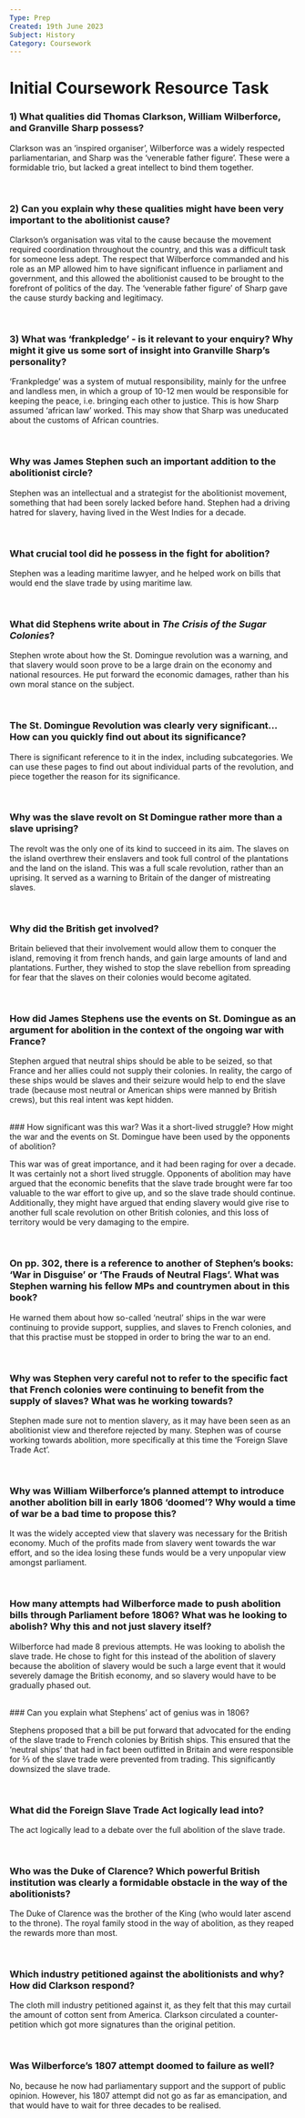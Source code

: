 ```yaml
---
Type: Prep
Created: 19th June 2023
Subject: History
Category: Coursework
---
```


# Initial Coursework Resource Task

### 1) What qualities did Thomas Clarkson, William Wilberforce, and Granville Sharp possess?

Clarkson was an ‘inspired organiser’, Wilberforce was a widely respected parliamentarian, and Sharp was the ‘venerable father figure’. These were a formidable trio, but lacked a great intellect to bind them together.

<br>

### 2) Can you explain why these qualities might have been very important to the abolitionist cause?

Clarkson’s organisation was vital to the cause because the movement required coordination throughout the country, and this was a difficult task for someone less adept. The respect that Wilberforce commanded and his role as an MP allowed him to have significant influence in parliament and government, and this allowed the abolitionist caused to be brought to the forefront of politics of the day. The ‘venerable father figure’ of Sharp gave the cause sturdy backing and legitimacy.

<br>

### 3) What was ‘frankpledge’ - is it relevant to your enquiry? Why might it give us some sort of insight into Granville Sharp’s personality?

‘Frankpledge’ was a system of mutual responsibility, mainly for the unfree and landless men, in which a group of 10-12 men would be responsible for keeping the peace, i.e. bringing each other to justice. This is how Sharp assumed ‘african law’ worked. This may show that Sharp was uneducated about the customs of African countries.

<br>

### Why was James Stephen such an important addition to the abolitionist circle?

Stephen was an intellectual and a strategist for the abolitionist movement, something that had been sorely lacked before hand. Stephen had a driving hatred for slavery, having lived in the West Indies for a decade.

<br>

### What crucial tool did he possess in the fight for abolition?

Stephen was a leading maritime lawyer, and he helped work on bills that would end the slave trade by using maritime law.

<br>

### What did Stephens write about in *The Crisis of the Sugar Colonies*?

Stephen wrote about how the St. Domingue revolution was a warning, and that slavery would soon prove to be a large drain on the economy and national resources. He put forward the economic damages, rather than his own moral stance on the subject.

<br>

### The St. Domingue Revolution was clearly very significant… How can you quickly find out about its significance?

There is significant reference to it in the index, including subcategories. We can use these pages to find out about individual parts of the revolution, and piece together the reason for its significance.

<br>

### Why was the slave revolt on St Domingue rather more than a slave uprising?

The revolt was the only one of its kind to succeed in its aim. The slaves on the island overthrew their enslavers and took full control of the plantations and the land on the island. This was a full scale revolution, rather than an uprising. It served as a warning to Britain of the danger of mistreating slaves.

<br>

### Why did the British get involved?

Britain believed that their involvement would allow them to conquer the island, removing it from french hands, and gain large amounts of land and plantations. Further, they wished to stop the slave rebellion from spreading for fear that the slaves on their colonies would become agitated.

<br>

### How did James Stephens use the events on St. Domingue as an argument for abolition in the context of the ongoing war with France?

Stephen argued that neutral ships should be able to be seized, so that France and her allies could not supply their colonies. In reality, the cargo of these ships would be slaves and their seizure would help to end the slave trade (because most neutral or American ships were manned by British crews), but this real intent was kept hidden.

<br>
### How significant was this war? Was it a short-lived struggle? How might the war and the events on St. Domingue have been used by the opponents of abolition?

This war was of great importance, and it had been raging for over a decade. It was certainly not a short lived struggle. Opponents of abolition may have argued that the economic benefits that the slave trade brought were far too valuable to the war effort to give up, and so the slave trade should continue. Additionally, they might have argued that ending slavery would give rise to another full scale revolution on other British colonies, and this loss of territory would be very damaging to the empire.

<br>

### On pp. 302, there is a reference to another of Stephen’s books: ‘War in Disguise’ or ‘The Frauds of Neutral Flags’. What was Stephen warning his fellow MPs and countrymen about in this book?

He warned them about how so-called ‘neutral’ ships in the war were continuing to provide support, supplies, and slaves to French colonies, and that this practise must be stopped in order to bring the war to an end.

<br>

### Why was Stephen very careful not to refer to the specific fact that French colonies were continuing to benefit from the supply of slaves? What was he working towards?

Stephen made sure not to mention slavery, as it may have been seen as an abolitionist view and therefore rejected by many. Stephen was of course working towards abolition, more specifically at this time the ‘Foreign Slave Trade Act’.

<br>

### Why was William Wilberforce’s planned attempt to introduce another abolition bill in early 1806 ‘doomed’? Why would a time of war be a bad time to propose this?

It was the widely accepted view that slavery was necessary for the British economy. Much of the profits made from slavery went towards the war effort, and so the idea losing these funds would be a very unpopular view amongst parliament. 

<br>

### How many attempts had Wilberforce made to push abolition bills through Parliament before 1806? What was he looking to abolish? Why this and not just slavery itself?

Wilberforce had made 8 previous attempts. He was looking to abolish the slave trade. He chose to fight for this instead of the abolition of slavery because the abolition of slavery would be such a large event that it would severely damage the British economy, and so slavery would have to be gradually phased out.

<br>
### Can you explain what Stephens’ act of genius was in 1806?

Stephens proposed that a bill be put forward that advocated for the ending of the slave trade to French colonies by British ships. This ensured that the ‘neutral ships’ that had in fact been outfitted in Britain and were responsible for ⅔ of the slave trade were prevented from trading. This significantly downsized the slave trade.

<br>

### What did the Foreign Slave Trade Act logically lead into?

The act logically lead to a debate over the full abolition of the slave trade.

<br>

### Who was the Duke of Clarence? Which powerful British institution was clearly a formidable obstacle in the way of the abolitionists?

The Duke of Clarence was the brother of the King (who would later ascend to the throne). The royal family stood in the way of abolition, as they reaped the rewards more than most.

<br>

### Which industry petitioned against the abolitionists and why? How did Clarkson respond?

The cloth mill industry petitioned against it, as they felt that this may curtail the amount of cotton sent from America. Clarkson circulated a counter-petition which got more signatures than the original petition.

<br>

### Was Wilberforce’s 1807 attempt doomed to failure as well?

No, because he now had parliamentary support and the support of public opinion. However, his 1807 attempt did not go as far as emancipation, and that would have to wait for three decades to be realised.

